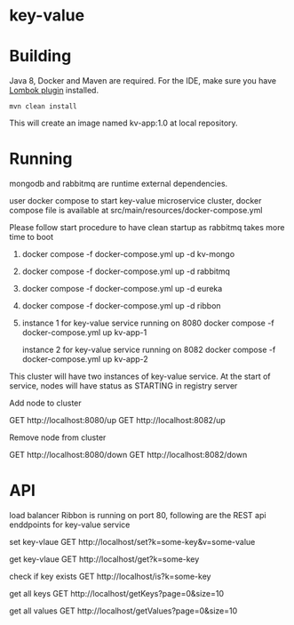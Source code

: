 # key-value

# Building

Java 8, Docker and Maven are required.
For the IDE, make sure you have [Lombok plugin](https://projectlombok.org/setup/overview) installed.

`mvn clean install`

This will create an image named kv-app:1.0 at local repository. 


# Running

mongodb and rabbitmq are runtime external dependencies.

user docker compose to start key-value microservice cluster, docker compose file is available at src/main/resources/docker-compose.yml

Please follow start procedure to have clean startup as rabbitmq takes more time to boot

1. docker compose -f docker-compose.yml up -d kv-mongo
2. docker compose -f docker-compose.yml up -d rabbitmq
3. docker compose -f docker-compose.yml up -d eureka
4. docker compose -f docker-compose.yml up -d ribbon

5. instance 1 for key-value service running on 8080
    docker compose -f docker-compose.yml up kv-app-1
    
    instance 2 for key-value service running on 8082
    docker compose -f docker-compose.yml up kv-app-2
    
This cluster will have two instances of key-value service. At the start of service, nodes will have status as STARTING in registry server

Add node to cluster 

GET http://localhost:8080/up
GET http://localhost:8082/up

Remove node from cluster

GET http://localhost:8080/down
GET http://localhost:8082/down


# API

load balancer Ribbon is running on port 80, following are the REST api enddpoints for key-value service 

set key-vlaue
GET http://localhost/set?k=some-key&v=some-value

get key-vlaue
GET http://localhost/get?k=some-key

check if key exists
GET http://localhost/is?k=some-key

get all keys
GET http://localhost/getKeys?page=0&size=10

get all values
GET http://localhost/getValues?page=0&size=10

